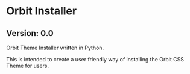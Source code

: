 # Orbit Installer
## Version: 0.0

Orbit Theme Installer written in Python.

This is intended to create a user friendly way of installing the Orbit CSS Theme for users.
